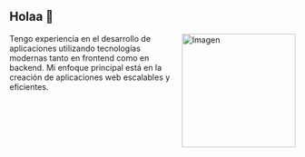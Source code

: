 ## Holaa 👋
<img align="right" src="https://github.com/user-attachments/assets/bb0a9f65-ad34-49a4-b6ab-fad2ae59170d.gif" width="200" alt="Imagen">
Tengo experiencia en el desarrollo de aplicaciones utilizando tecnologías modernas tanto en 
frontend como en backend. Mi enfoque principal está en la creación de aplicaciones web 
escalables y eficientes.

<!--
**Falquito/Falquito** is a ✨ _special_ ✨ repository because its `README.md` (this file) appears on your GitHub profile.

Here are some ideas to get you started:

- 🔭 I’m currently working on ...
- 🌱 I’m currently learning ...
- 👯 I’m looking to collaborate on ...
- 🤔 I’m looking for help with ...
- 💬 Ask me about ...
- 📫 How to reach me: ...
- 😄 Pronouns: ...
- ⚡ Fun fact: ...
-->
